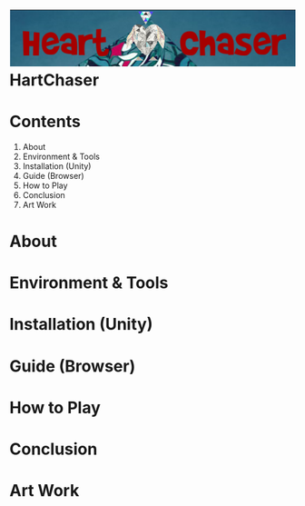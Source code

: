 
![HartChaser Logo](https://github.com/VytasHub/UnityGameBrowser/blob/master/FinishedBrowser/Assets/MainLogo.png "HartChaser")
HartChaser
====================
Contents
====================
1. About
2. Environment & Tools
3. Installation (Unity)
4. Guide (Browser)
5. How to Play
6. Conclusion
7. Art Work  


About
=============
Environment & Tools
=============

Installation (Unity)
=============

Guide (Browser)
=============

How to Play
=============

Conclusion
=============

Art Work  
=============


